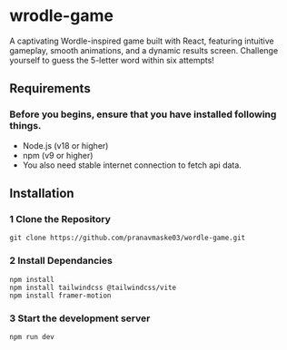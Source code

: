# wrodle-game
A captivating Wordle-inspired game built with React, featuring intuitive gameplay, smooth animations, and a dynamic results screen. Challenge yourself to guess the 5-letter word within six attempts!

## Requirements
### Before you begins, ensure that you have installed following things.
- Node.js (v18 or higher)
- npm (v9 or higher)
- You also need stable internet connection to fetch api data.

## Installation

### 1 Clone the Repository
    git clone https://github.com/pranavmaske03/wordle-game.git

### 2 Install Dependancies
    npm install
    npm install tailwindcss @tailwindcss/vite
    npm install framer-motion

### 3 Start the development server
    npm run dev

